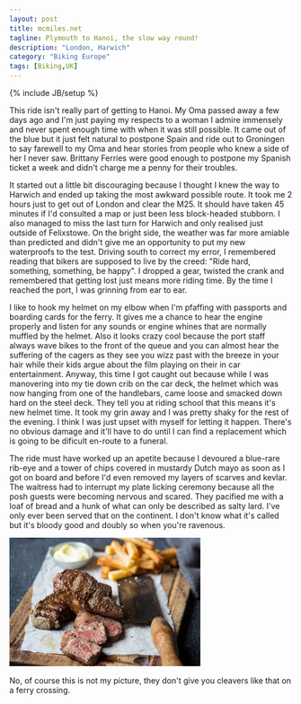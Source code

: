 ```yaml
---
layout: post
title: mcmiles.net
tagline: Plymouth to Hanoi, the slow way round!
description: "London, Harwich"
category: "Biking Europe"
tags: [Biking,UK]
---
```

{% include JB/setup %}

This ride isn't really part of getting to Hanoi. My Oma passed away a few days ago and I'm just paying my respects to a woman I admire immensely and never spent enough time with when it was still possible. It came out of the blue but it just felt natural to postpone Spain and ride out to Groningen to say farewell to my Oma and hear stories from people who knew a side of her I never saw. Brittany Ferries were good enough to postpone my Spanish ticket a week and didn't charge me a penny for their troubles.

It started out a little bit discouraging because I thought I knew the way to Harwich and ended up taking the most awkward possible route. It took me 2 hours just to get out of London and clear the M25. It should have taken 45 minutes if I'd consulted a map or just been less block-headed stubborn. I also managed to miss the last turn for Harwich and only realised just outside of Felixstowe. On the bright side, the weather was far more amiable than predicted and didn't give me an opportunity to put my new waterproofs to the test. Driving south to correct my error, I remembered reading that bikers are supposed to live by the creed: "Ride hard, something, something, be happy". I dropped a gear, twisted the crank and remembered that getting lost just means more riding time. By the time I reached the port, I was grinning from ear to ear.

I like to hook my helmet on my elbow when I'm pfaffing with passports and boarding cards for the ferry. It gives me a chance to hear the engine properly and listen for any sounds or engine whines that are normally muffled by the helmet. Also it looks crazy cool because the port staff always wave bikes to the front of the queue and you can almost hear the suffering of the cagers as they see you wizz past with the breeze in your hair while their kids argue about the film playing on their in car entertainment. Anyway, this time I got caught out because while I was manovering into my tie down crib on the car deck, the helmet which was now hanging from one of the handlebars, came loose and smacked down hard on the steel deck. They tell you at riding school that this means it's new helmet time. It took my grin away and I was pretty shaky for the rest of the evening. I think I was just upset with myself for letting it happen. There's no obvious damage and it'll have to do until I can find a replacement which is going to be dificult en-route to a funeral.

The ride must have worked up an apetite because I devoured a blue-rare rib-eye and a tower of chips covered in mustardy Dutch mayo as soon as I got on board and before I'd even removed my layers of scarves and kevlar. The waitress had to interrupt my plate licking ceremony because all the posh guests were becoming nervous and scared. They pacified me with a loaf of bread and a hunk of what can only be described as salty lard. I've only ever been served that on the continent. I don't know what it's called but it's bloody good and doubly so when you're ravenous.

<img src="/images/rib-eye-n-mayo-chips.jpg" class="center shadow"/>

No, of course this is not my picture, they don't give you cleavers like that on a ferry crossing.
